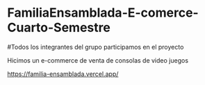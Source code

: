 # FamiliaEnsamblada-E-comerce-Cuarto-Semestre


#Todos los integrantes del grupo participamos en el proyecto


Hicimos un e-commerce de venta de consolas de video juegos

https://familia-ensamblada.vercel.app/
